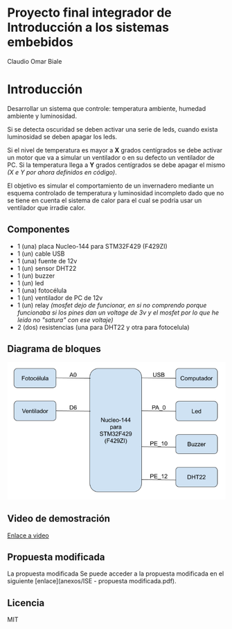 # Proyecto final integrador de Introducción a los sistemas embebidos
Claudio Omar Biale

# Introducción

Desarrollar un sistema que controle: temperatura ambiente, humedad ambiente y luminosidad.

Si se detecta oscuridad se deben activar una serie de leds, cuando exista luminosidad se deben apagar los leds.

Si el nivel de temperatura es mayor a **X** grados centígrados se debe activar un motor que va a simular un ventilador o en su defecto un ventilador de PC. Si la temperatura llega a **Y** grados centígrados se debe apagar el mismo *(X e Y por ahora definidos en código)*.

El objetivo es simular el comportamiento de un invernadero mediante un esquema controlado de temperatura y luminosidad incompleto dado que no se tiene en cuenta el sistema de calor para el cual se podría usar un ventilador que irradie calor.

## Componentes

- 1 (una) placa Nucleo-144 para STM32F429 (F429ZI)
- 1 (un) cable USB
- 1 (una) fuente de 12v
- 1 (un) sensor DHT22
- 1 (un) buzzer
- 1 (un) led
- 1 (una) fotocélula
- 1 (un) ventilador de PC de 12v
- 1 (un) relay *(mosfet dejo de funcionar, en si no comprendo porque funcionaba si los pines dan un voltage de 3v y el mosfet por lo que he leido no "satura" con ese voltaje)*
- 2 (dos) resistencias (una para DHT22 y otra para fotocelula) 

## Diagrama de bloques

![Diagrama de bloques](anexos/diagrama_ise.png)

## Video de demostración

[Enlace a video](https://youtu.be/RvUnlnfcPi0)

## Propuesta modificada

La propuesta modificada Se puede acceder a la propuesta modificada en el siguiente [enlace](anexos/ISE - propuesta modificada.pdf). 

## Licencia

MIT
